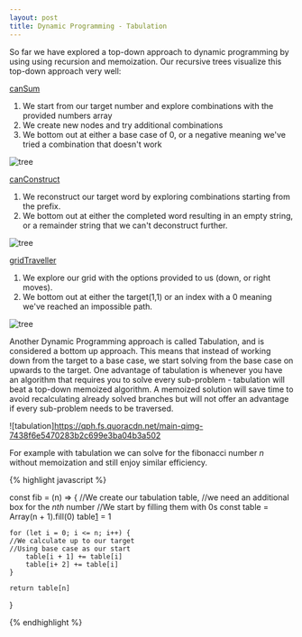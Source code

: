 ```yaml
---
layout: post
title: Dynamic Programming - Tabulation 
---
```


So far we have explored a top-down approach to dynamic programming by using using recursion and memoization.  Our recursive trees visualize this top-down approach very well:

[canSum][1]
1. We start from our target number and explore combinations with the provided numbers array
2. We create new nodes and try additional combinations
3. We bottom out at either a base case of 0, or a negative meaning we've tried a combination that doesn't work

![tree](https://drive.google.com/uc?id=1BlztedSRiPzRprnflVDojFUV5pM3F5P8)


[canConstruct][2]
1. We reconstruct our target word by exploring combinations starting from the prefix.  
2. We bottom out at either the completed word resulting in an empty string, or a remainder string that we can't deconstruct further.

![tree](https://drive.google.com/uc?id=1XmwF8pCz-gtFtWdwOgD1nwoHK2qdrPDj)

[gridTraveller][3]
1. We explore our grid with the options provided to us (down, or right moves).
3. We bottom out at either the target(1,1) or an index with a 0 meaning we've reached an impossible path.

![tree](https://drive.google.com/uc?id=1HZ8zqfLyh5YFJ1FIzfXthUtvjgfZ_WVL)


Another Dynamic Programming approach is called Tabulation, and is considered a bottom up approach.  This means that instead of working down from the target to a base case, we start solving from the base case on upwards to the target.  One advantage of tabulation is whenever you have an algorithm that requires you to solve every sub-problem - tabulation will beat a top-down memoized algorithm.  A memoized solution will save time to avoid recalculating already solved branches but will not offer an advantage if every sub-problem needs to be traversed.  

![tabulation]https://qph.fs.quoracdn.net/main-qimg-7438f6e5470283b2c699e3ba04b3a502


For example with tabulation we can solve for the fibonacci number *n* without memoization and still enjoy similar efficiency.

{% highlight javascript %}

const fib = (n) => {
    //We create our tabulation table, 
    //we need an additional box for the *nth* number
    //We start by filling them with 0s
    const table = Array(n + 1).fill(0)
    table[1] = 1

    for (let i = 0; i <= n; i++) {
    //We calculate up to our target 
    //Using base case as our start
        table[i + 1] += table[i]
        table[i+ 2] += table[i]
    }

    return table[n]
}

{% endhighlight %}



[1]:https://anthonym5.github.io/my-awesome-blog/2021/04/25/dynamic-programming-3.html
[2]:https://anthonym5.github.io/my-awesome-blog/2021/05/01/dynamic-programming-4.html 
[3]:https://anthonym5.github.io/my-awesome-blog/2021/04/11/dynamic-programming-2.html